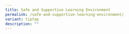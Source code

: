 ```yaml
---
title: Safe and Supportive Learning Environment
permalink: /safe-and-supportive-learning-environment/
variant: tiptap
description: ""
---
```

<p></p>